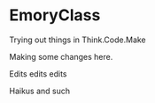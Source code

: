 # EmoryClass
Trying out things in Think.Code.Make

Making some changes here. 


Edits edits edits

Haikus and such

